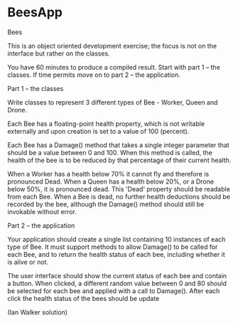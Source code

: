 # BeesApp 

Bees

This is an object oriented development exercise; the focus is not on the interface but rather on the classes.

You have 60 minutes to produce a compiled result. Start with part 1 – the classes. If time permits move on to part 2 – the application.

Part 1 – the classes

Write classes to represent 3 different types of Bee - Worker, Queen and Drone.

Each Bee has a floating-point health property, which is not writable externally and upon creation is set to a value of 100 (percent).

Each Bee has a Damage() method that takes a single integer parameter that should be a value between 0 and 100. When this method is called, the health of the bee is to be reduced by that percentage of their current health.

When a Worker has a health below 70% it cannot fly and therefore is pronounced Dead. When a Queen has a health below 20%, or a Drone below 50%, it is pronounced dead. This 'Dead' property should be readable from each Bee. When a Bee is dead, no further health deductions should be recorded by the bee, although the Damage() method should still be invokable without error.

Part 2 – the application

Your application should create a single list containing 10 instances of each type of Bee. It must support methods to allow Damage() to be called for each Bee, and to return the health status of each bee, including whether it is alive or not.

The user interface should show the current status of each bee and contain a button. When clicked, a different random value between 0 and 80 should be selected for each bee and applied with a call to Damage(). After each click the health status of the bees should be update

(Ian Walker solution)
